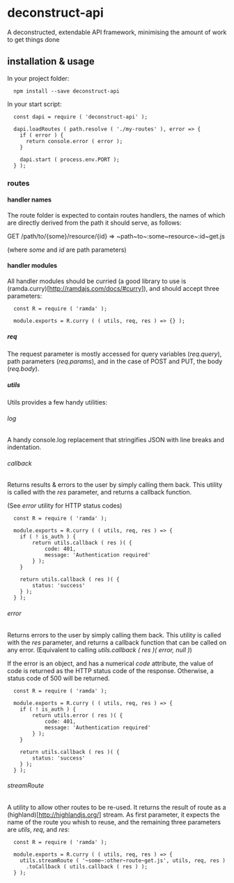 # deconstruct-api
A deconstructed, extendable API framework, minimising the amount of work to get things done

## installation & usage

In your project folder:
```
  npm install --save deconstruct-api
```

In your start script:
```
  const dapi = require ( 'deconstruct-api' );
  
  dapi.loadRoutes ( path.resolve ( './my-routes' ), error => {
    if ( error ) {
      return console.error ( error );
    }
    
    dapi.start ( process.env.PORT );
  } );
```

### routes

#### handler names

The route folder is expected to contain routes handlers, the names of which are directly derived from the path it should serve, as follows:

GET /path/to/{some}/resource/{id} => ~path~to~:some~resource~:id~get.js

(where _some_ and _id_ are path parameters)

#### handler modules

All handler modules should be curried (a good library to use is (ramda.curry)[http://ramdajs.com/docs/#curry]), and should accept three parameters:

```
  const R = require ( 'ramda' );
  
  module.exports = R.curry ( ( utils, req, res ) => {} );
```

##### req

The request parameter is mostly accessed for query variables (_req.query_), path parameters (_req.params_), and in the case of POST and PUT, the body (_req.body_).

##### utils

Utils provides a few handy utilities:

###### log

A handy console.log replacement that stringifies JSON with line breaks and indentation.

###### callback

Returns results & errors to the user by simply calling them back. This utility is called with the _res_ parameter, and returns a callback function.

(See _error_ utility for HTTP status codes)

```
  const R = require ( 'ramda' );
  
  module.exports = R.curry ( ( utils, req, res ) => {
    if ( ! is_auth ) {
        return utils.callback ( res )( {
            code: 401,
            message: 'Authentication required'
        } );
    }
    
    return utils.callback ( res )( {
        status: 'success'
    } );
  } );
```

###### error

Returns errors to the user by simply calling them back. This utility is called with the _res_ parameter, and returns a callback function that can be called on any error. (Equivalent to calling _utils.callback ( res )( error, null )_)

If the error is an object, and has a numerical _code_ attribute, the value of code is returned as the HTTP status code of the response.
Otherwise, a status code of 500 will be returned.

```
  const R = require ( 'ramda' );
  
  module.exports = R.curry ( ( utils, req, res ) => {
    if ( ! is_auth ) {
        return utils.error ( res )( {
            code: 401,
            message: 'Authentication required'
        } );
    }
    
    return utils.callback ( res )( {
        status: 'success'
    } );
  } );
```

###### streamRoute

A utility to allow other routes to be re-used. It returns the result of route as a (highland)[http://highlandjs.org/] stream. As first parameter, it expects the name of the route you whish to reuse, and the remaining three parameters are _utils_, _req_, and _res_:

```
  const R = require ( 'ramda' );
  
  module.exports = R.curry ( ( utils, req, res ) => {
    utils.streamRoute ( '~some~:other~route~get.js', utils, req, res )
      .toCallback ( utils.callback ( res ) );
  } );
```
